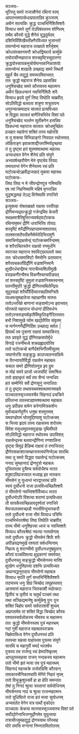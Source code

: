 सञ्जयः-   
भूरिस्तु समरे राजञ्शैनेयं रथिनां वरम्  
आपतन्तमपासेधत्प्रपातादिव कुञ्जरम्  
अथैनं सात्यकिः क्रुद्धः पञ्चभिर्निशितैश्शरैः  
विव्याध समरे तूर्णं तेऽपिबंस्तस्य शोणितम्  
तथैव कौरवो युद्धे शैनेयं युद्धदुर्मदम्  
दशिभिर्विशिखैस्तीक्ष्णैरविध्यत भुजान्तरे  
तावन्योन्यं महाराज ततक्षाते शरैर्भृशम्  
क्रोधसंरक्तनयनौ क्रोधाद्विष्फार्य कार्मुके  
तयोरासीन्महाराज शस्त्रवृष्टिस्सुदारुणा  
क्रुद्धयोस्सायकमुचोर्यमान्तकनिकाशयोः  
तावन्योन्यं शरव्रातैः प्रच्छाद्य समरे स्थितौ  
मुहूर्तं चैव तद्युद्धं समरूपमिवाभवत्  
ततः क्रुद्धो महाराज शैनेयः प्रहसन्निव  
धनुश्चिच्छेद समरे कौरव्यस्य महात्मनः  
अथैनं छिन्नधन्वानं नवभिर्निशितैः शरैः  
विव्याध हृदये तूर्णं तिष्ठ तिष्ठेति चाब्रवीत्  
सोऽतिविद्धो बलवता शत्रुणा शत्रुतापनः  
धनुरन्यत्समादाय सात्वतं प्रत्यविध्यत  
स विद्ध्वा सात्वतं बाणैस्त्रिभिरेव विशां पते  
धनुश्चिच्छेद भल्लेन सुतीक्ष्णेन हसन्निव  
छिन्नधन्वा महाराज सात्वतः क्रोधमूर्च्छितः  
प्रजहार महावेगां शक्तिं तस्य महोरसि  
स तु शक्त्या विभिन्नाङ्गो निपपात रथोत्तमात्  
लोहिताङ्ग इवाकाशाद्दीप्तरश्मिर्यदृच्छया  
तं तु दृष्ट्वा हतं शूरमश्वत्थामा महारथः  
अभ्यधावत वेगेन शैनेयं प्रति संयुगे  
अभ्यवर्षच्छरौघेण मेरुं वृष्ट्येव तियदः  
तमापतन्तं वेगेन शैनेयस्य रथं प्रति  
घटोत्कचोऽब्रवीद्राजन्नादं मुक्त्वा महारथः  
घटोत्कचः-  
तिष्ठ तिष्ठ न मे जीवन्द्रोणपुत्र गमिष्यसि  
एष त्वां निहनिष्यामि महिषं मृगराडिव  
युद्धश्रद्धामहं तेऽद्य विनेष्यामि रणाजिरे  
सञ्जयः-  
इत्युक्त्वा रोषताम्राक्षो राक्षसः परवीरहा  
द्रोणिमभ्यद्रवत्क्रुद्धो गजेन्द्रमिव केसरी  
रथाक्षमात्रैरिषुभिरभ्यवर्षद्घटोत्कचः  
रथिनामृषभं द्रौणिं धाराभिरिव तोयदः  
शरवृष्टिं शरैर्द्रौणिरप्राप्तामन्वशातयत्  
ततश्शरशतैस्तीक्ष्णैर्मर्मभेदिभिराशुगैः  
समाचिनोद्राक्षसेन्द्रं घटोत्कचमरिन्दमम्  
स शरैराचितस्तेन राक्षसो रणमूर्धनि  
व्यराजत महाराज श्वाविट्छललतो यथा  
ततः क्रोधसमाविष्टो भैमसेनिः प्रतापवान्  
शरैरवचकर्तोग्रैर्द्रौणिं वज्राशनिस्वनैः  
क्षुरप्रैरर्धचन्द्रैश्च नाराचैस्सशिलीमुखैः  
वराहकर्णैरन्यैश्च विकर्णैश्चाप्यपीडयत्  
तां शस्त्रवृष्टिं तुमुलां वज्राशनिसमस्वनाम्  
पतन्तीमुपरि क्रुद्धो द्रौणिरव्यथितेन्द्रियः  
सुदुस्सहां शरैर्घोरैर्दिव्यास्त्रप्रतिमन्त्रितैः  
व्यधमत्सुमहातेजा महाभ्राणीव मारुतः  
ततोऽन्तरिक्षे बाणानां सङ्ग्रामोऽन्य इवाभवत्  
घोररूपो महाराज योधानां प्रीतिवर्धनः  
ततोऽस्त्रसङ्घर्षकृतैर्विष्फुलिङ्गैरितस्ततः  
बभौ निशामुखे व्योम खद्योतैरिव संवृतम्  
स मार्गणगणैर्द्रौणिर्दिशः प्रच्छाद्य सर्वतः |  
प्रियार्थं तव पुत्राणां राक्षसं समवाकिरत्  
ततः प्रववृते युद्धं द्रौणिराक्षसयोर्मृधे  
विगाढे रजनीमध्ये शक्रप्रह्लादयोरिव  
ततो घटोत्कचो बाणैर्दशभिर्गौतमीसुतम्  
जघानोरसि सङ्क्रुद्धः कालज्वलनसन्निभैः  
स तैरभ्यायतैर्विद्धो राक्षसेन महाबलः  
चचाल समरे द्रौणिर्वातनुन्न इव द्रुमः  
स मोहं समरे प्राप्तो ध्वजयष्टिं समाश्रितः  
ततो हाहाकृतं सर्वं तव सैन्यं जनाधिप  
हतं सम्मेनिरे सर्वे द्रोणसूनुं जनाधिपाः  
तं तु दृष्ट्वा तथावस्थमश्वत्थामानमाहवे  
पाञ्चालास्सृञ्जयाश्चैव सिंहनादं प्रचक्रिरे  
प्रतिलभ्य ततस्सञ्ज्ञामश्वत्थामा महाबलः  
धनुः प्रपीड्य वामेन करेणामित्रकर्शनः  
मुमोचाकर्णपूर्णेन धनुषा शरमुत्तमम्  
यमदण्डोपमं घोरमुद्दिश्याशु घटोत्कचम्  
स भित्त्वा हृदयं तस्य राक्षसस्य शरोत्तमः  
विवेश वसुधामुग्रस्सपुङ्खः पृथिवीपते  
सोऽतिविद्धो महाराज रथोपस्थ उपाविशत्  
राक्षसेन्द्रस्स बलवान्द्रौणिना रणशालिना  
दृष्ट्वा विमूढं हैडिम्बं राक्षसं तं रणाजिरात्  
द्रौणेस्सकाशात्सम्भ्रान्तस्त्वपनिन्येऽथ सारथिः  
तथा तु समरे विद्ध्वा राक्षसेन्द्रं घटोत्कचम्  
ननाद सुमहानादं द्रोणपुत्रो महाबलः  
पूजितस्तव पुत्रैश्च सर्वयोधैश्च भारत  
वपुषाऽतिप्रजज्वाल मध्याह्न इव भास्करः  
भीमसेनं तु युध्यन्तं भारद्वाजरथं प्रति  
स्वयं दुर्योधनो राजा प्रत्यविध्यच्छितैश्शरैः  
तं भीमसेनो नवभिश्शरैर्विव्याध भारत  
दुर्योधनोऽपि विंशत्या शराणां प्रत्यविध्यत  
तौ सायकैरवच्छिन्नावदृश्येतां रणाजिरे  
मेघजालसमाच्छन्नौ नभसीवेन्दुभास्करौ  
ततो दुर्योधनो राजा भीमं विव्याध पत्रिभिः  
पञ्चभिर्भरतश्रेष्ठ तिष्ठ तिष्ठेति चाब्रवीत्  
तस्य भीमो धनुश्छित्त्वा ध्वजं च नवभिश्शरैः  
विव्याध कौरवश्रेष्ठं नवत्या नतपर्वणाम्  
ततो दुर्योधनः क्रुद्धो भीमसेनं शितैः शरैः  
अपीडयद्रणमुखे पश्यतां सर्वधन्विनाम्  
निहत्य तु शरान्भीमो दुर्योधनधनुश्च्युतान्  
कौरवं पञ्चविंशत्या क्षुद्रकाणां समर्पयत्  
दुर्योधनस्तु सङ्क्रुद्धो भीमसेनस्य मारिष  
क्षुरप्रेण धनुश्छित्त्वा दशभिः प्रत्यविध्यत  
अथान्यद्धनुरादाय भीमसेनो महाबलः  
विव्याध नृपतिं तूर्णं सप्तभिर्निशितैश्शरैः  
तदप्यस्य धनुः क्षिप्रं चिच्छेद लघुहस्तवत्  
आत्तमात्तं महाराज जितकाशी मदोत्कटः  
द्वितीयं च तृतीयं च चतुर्थं पञ्चमं तथा  
तथा सञ्छिद्यमानेषु कार्मुकेषु पुनः पुनः  
शक्तिं चिक्षेप समरे सर्वपारशवीं शुभाम्  
अप्राप्तामेव तां शक्तिं विद्धा चिच्छेद कौरवः  
पश्यतस्सर्वलोकस्य भीमस्य च महात्मनः  
ततः क्रुद्धो भीमसेनस्तव पुत्रं महारथम्  
गदां गुर्वीं महाराज महाबलपराक्रमः  
चिक्षेपाविध्य वेगेन दुर्योधनरथं प्रति  
ततस्सा सहसा वाहांस्तव पुत्रस्य संयुगे  
सारथिं च महागुर्वी ममर्द भरतर्षभ  
पुत्रस्य तव राजेन्द्र रथं हेमपरिष्कृतम्  
आप्लुतस्सहसा राजन् नन्दकस्य महात्मनः  
ततो भीमो हृतं मत्वा तव पुत्रं महारथम्  
सिंहनादं महच्चक्रे तर्जयन्निशि कौरवान्  
तावकास्सैनिकाश्चापि मेनिरे निहतं नृपम्  
ततो विचुक्रुशुस्सर्वे हा हा हेति समन्ततः  
तेषां तु निनदं श्रुत्वा त्रस्तानां सर्वयोधिनाम्  
भीमसेनस्य नादं च श्रुत्वा राजन्महात्मनः  
ततो युधिष्ठिरो राजा हतं मत्वा सुयोधनम्  
अभ्यवर्तत वेगेन यत्र पार्थो वृकोदरः  
पाञ्चालाः केकया मात्स्यास्सृञ्जयाश्च विशां पते  
सर्वोद्योगेनाभिजग्मुर्द्रोणमेव युयुत्सया  
तत्रासीत्सुमहद्युद्धं द्रोणस्याथ परैस्सह  
घोरे तमसि मग्नानां निघ्नतामितरेतरम्   
